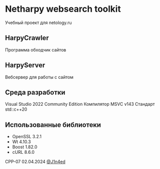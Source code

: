 # Netharpy websearch toolkit
Учебный проект для netology.ru

## HarpyCrawler
Программа обходчик сайтов

## HarpyServer
Вебсервер для работы с сайтом

## Среда разработки
Visual Studio 2022 Community Edition
Компилятор MSVC v143
Стандарт std::c++20

## Использованные библиотеки

- OpenSSL 3.2.1
- Wt 4.10.3
- Boost 1.82.0
- cURL 8.6.0

CPP-07
02.04.2024
[@J1n4ed](https://github.com/J1n4ed)
